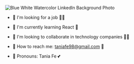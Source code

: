 
![Blue   White Watercolor LinkedIn Background Photo](https://github.com/Taniagf31/Taniagf31/assets/116085996/b11dab49-b1bb-4640-8584-2b6b55a23f4f)

<!-- **Taniagf31/Taniagf31** is a ✨ _special_ ✨ repository because its `README.md` (this file) appears on your GitHub profile. -->

- 💖 I'm looking for a job 👩‍💻

- 💖 I'm currently learning React 📝

* 💖 I'm looking to collaborate in technology companies 👩‍💼

- 💖 How to reach me: taniafe98@gmail.com 📧

- 💖 Pronouns: Tania Fe 💕

